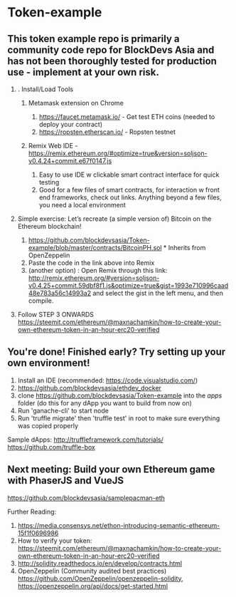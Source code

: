 # Token-example

## This token example repo is primarily a community code repo for BlockDevs Asia and has not been thoroughly tested for production use - implement at your own risk. 

1. . Install/Load Tools
    1. Metamask extension on Chrome
        1. https://faucet.metamask.io/    - Get test ETH coins (needed to deploy your contract)
        2. https://ropsten.etherscan.io/  - Ropsten testnet

    2. Remix Web IDE - https://remix.ethereum.org/#optimize=true&version=soljson-v0.4.24+commit.e67f0147.js 
        1. Easy to use IDE w clickable smart contract interface for quick testing
        2. Good for a few files of smart contracts, for interaction w front end frameworks, check out links. Anything beyond a few files, you need a local environment

2. Simple exercise: Let’s recreate (a simple version of) Bitcoin on the Ethereum blockchain!
    1. https://github.com/blockdevsasia/Token-example/blob/master/contracts/BitcoinPH.sol * Inherits from OpenZeppelin 
    2. Paste the code in the link above into Remix
    3. (another option) : Open Remix through this link: http://remix.ethereum.org/#version=soljson-v0.4.25+commit.59dbf8f1.js&optimize=true&gist=1993e710996caad48e783a56c14993a2 and select the gist in the left menu, and then compile.

3. Follow STEP 3 ONWARDS https://steemit.com/ethereum/@maxnachamkin/how-to-create-your-own-ethereum-token-in-an-hour-erc20-verified 


## You're done! Finished early? Try setting up your own environment!
1. Install an IDE (recommended: https://code.visualstudio.com/)
2. https://github.com/blockdevsasia/ethdev_docker 
2. clone https://github.com/blockdevsasia/Token-example into the *apps* folder (do this for any dApp you want to build from now on)
3. Run 'ganache-cli' to start node
4. Run 'truffle migrate' then 'truffle test' in root to make sure everything was copied properly

Sample dApps:
http://truffleframework.com/tutorials/ 
https://github.com/truffle-box 


## Next meeting: Build your own Ethereum game with PhaserJS and VueJS
https://github.com/blockdevsasia/samplepacman-eth 

Further Reading:
1. https://media.consensys.net/ethon-introducing-semantic-ethereum-15f1f0696986
2. How to verify your token: https://steemit.com/ethereum/@maxnachamkin/how-to-create-your-own-ethereum-token-in-an-hour-erc20-verified
3. http://solidity.readthedocs.io/en/develop/contracts.html
4. OpenZeppelin (Community audited best practices) https://github.com/OpenZeppelin/openzeppelin-solidity, https://openzeppelin.org/api/docs/get-started.html 
